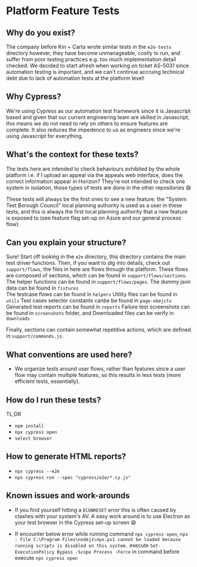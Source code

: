 # Platform Feature Tests

## Why do you exist?

The company before Kin + Carta wrote similar tests in the `e2e-tests` directory however, they have 
become unmanageable, costly to run, and suffer from poor testing practices e.g. too much 
implementation detail checked. We decided to start afresh when working on ticket AS-5031 since 
automation testing is important, and we can't continue accruing technical debt due to lack of 
automation tests at the platform level!

## Why Cypress?

We're using Cypress as our automation test framework since it is Javascript based and given that 
our current engineering team are skilled in Javascript, this means we do not need to rely on others 
to ensure features are complete. It also reduces the impedence to us as engineers since we're using 
Javascript for everything.

## What's the context for these texts?

The tests here are intended to check behaviours exhibited by the whole platform i.e. if I upload an 
appeal via the appeals web interface, does the correct information appear in Horizon? They're not 
intended to check one system in isolation, those types of tests are done in the other repositories 
:smile:

These tests will always be the first ones to see a new feature: the "System Test Borough Council" 
local planning authority is used as a user in these tests, and this is always the first local 
planning authority that a new feature is exposed to (see feature flag set-up on Azure and our 
general process flow).

## Can you explain your structure?

Sure! Start off looking in the `e2e` directory, this directory contains the main test driver functions.
Then, if you want to dig into details, check out `support/flows`, the files in here are flows through the
platform. These flows are composed of sections, which can be found in `support/flows/sections`.
The helper functions can be found in `support/flows/pages`.
The dummy json data can be found in `fixtures`  
The testcase flows can be found in `helpers`
Utility files can be found in `utils`
Test cases selector constants canbe be found in `page-obejcts` 
Generated test reports can be found in `reports`
Failure test screenshots can be found in `screenshots` folder, and
Downloaded files can be verify in `downloads`

Finally,
sections can contain somewhat repetitive actions, which are defined in `support/commands.js`.

## What conventions are used here?

- We organize tests around user flows, rather than features since a user flow may contain 
multiple features, so this results in less tests (more efficient tests, essentially).

## How do I run these tests?

TL;DR

- `npm install `
- `npx cypress open`
- `select browser` 

## How to generate HTML reports?

- `npx cypress --e2e`
- `npx cypress run --spec "cypress/e2e/*.cy.js"`

## Known issues and work-arounds

- If you find yourself hitting a `ECONRESET` error this is often caused by clashes with your 
system's AV. A easy work around is to use Electron as your test browser in the Cypress set-up 
screen :smile:


- If encounter below error while running command `npx cypress open`,
  `npx : File C:\Program Files\nodejs\npx.ps1 cannot be loaded because running scripts is disabled on this system.`
  execute `Set-ExecutionPolicy Bypass -Scope Process -Force` in command before execute `npx cypress open`